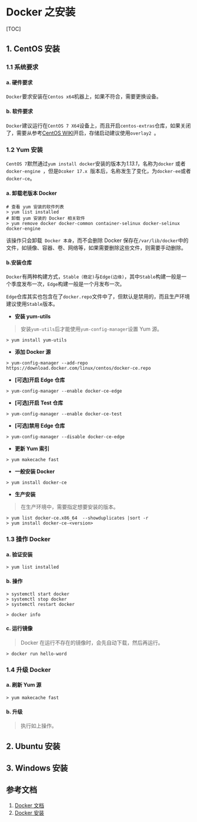 # Docker 之安装

[TOC]

## 1. CentOS 安装

###  1.1 系统要求

#### a. 硬件要求

`Docker`要求安装在`Centos x64`机器上，如果不符合，需要更换设备。

#### b. 软件要求

`Docker`建议运行在`CentOS 7 X64`设备上，而且开启`centos-extras`仓库，如果关闭了，需要从参考[CentOS WIKI](https://wiki.centos.org/AdditionalResources/Repositories)开启，存储启动建议使用`overlay2 `。

### 1.2 Yum 安装

`CentOS 7`默然通过`yum install docker`安装的版本为*1.13.1*，名称为`docker` 或者`docker-engine `，但是`Dcoker 17.x `版本后，名称发生了变化，为`docker-ee`或者`docker-ce`。

#### a. 卸载老版本 Docker

```shell
# 查看 yum 安装的软件列表
> yum list installed
# 卸载 yum 安装的 Docker 相关软件
> yum remove docker docker-common container-selinux docker-selinux docker-engine
```

该操作只会卸载` Docker 本身`，而不会删除 Docker 保存在`/var/lib/docker`中的文件，如镜像、容器、卷、网络等，如果需要删除这些文件，则需要手动删除。

#### b.安装仓库

`Docker`有两种构建方式，`Stable（稳定)`与`Edge(边缘)`，其中`Stable`构建一般是一个季度发布一次，`Edge`构建一般是一个月发布一次。 

`Edge`仓库其实也包含在了`docker.repo`文件中了，但默认是禁用的，而且生产环境建议使用`Stable`版本。

- **安装 yum-utils**

> 安装`yum-utils`后才能使用`yum-config-manager`设置 Yum 源。

```shell
> yum install yum-utils
```

- **添加 Docker 源**

```shell
> yum-config-manager --add-repo https://download.docker.com/linux/centos/docker-ce.repo
```

- **[可选]开启 Edge 仓库**

```shell
> yum-config-manager --enable docker-ce-edge
```

- **[可选]开启 Test 仓库**

```shell
> yum-config-manager --enable docker-ce-test
```

- **[可选]禁用 Edge 仓库**

```shell
> yum-config-manager --disable docker-ce-edge
```

- **更新 Yum 索引**

```shell
> yum makecache fast
```

- **一般安装 Docker**

```shell
> yum install docker-ce
```

- **生产安装**

> 在生产环境中，需要指定想要安装的版本。

```shell
> yum list docker-ce.x86_64  --showduplicates |sort -r
> yum install docker-ce-<version>
```

### 1.3 操作 Docker

#### a. 验证安装

```shell
> yum list installed
```

#### b. 操作

```shell
> systemctl start docker
> systemctl stop docker
> systemctl restart docker

> docker info
```

#### c. 运行镜像

> Docker 在运行不存在的镜像时，会先自动下载，然后再运行。

```shell
> docker run hello-word
```

### 1.4 升级 Docker

#### a. 刷新 Yum 源

```shell
> yum makecache fast
```

#### b. 升级

> 执行如上操作。

## 2. Ubuntu 安装

## 3. Windows 安装

## 参考文档

1. [Docker 文档](https://docs.docker.com/engine/installation/linux/docker-ce/centos/)
2. [Docker 安装](http://www.itmuch.com/docker/02-docker-install/)